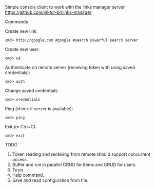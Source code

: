 Simple console client to work with the links manager server https://github.com/viktor-br/links-manager

Commands

Create new link:
```
cmd> http://google.com #google #search powerful search server
```

Create new user:
```
cmd> ua
```

Authenticate on remote server (receiving token with using saved credentials):
```
cmd> auth
```

Change saved credentials:
```
cmd> credentials
```

Ping (check if server is available):
```
cmd> ping
```

Exit (or Ctrl+C):
```
cmd> exit
```

TODO

1. Token reading and receiving from remote should support concurrent access.
2. Buffer and run in parallel CRUD for items and CRUD for users.
3. Tests.
4. Help command.
5. Save and read configuration from file.
